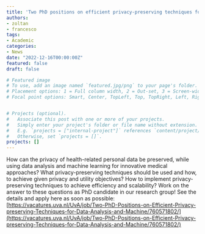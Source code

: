 ```yaml
---
title: 'Two PhD positions on efficient privacy-preserving techniques for data analysis and machine learning'
authors:
- zoltan
- francesco
tags:
- Academic
categories:
- News
date: "2022-12-16T00:00:00Z"
featured: false
draft: false

# Featured image
# To use, add an image named `featured.jpg/png` to your page's folder.
# Placement options: 1 = Full column width, 2 = Out-set, 3 = Screen-width
# Focal point options: Smart, Center, TopLeft, Top, TopRight, Left, Right, BottomLeft, Bottom, BottomRight


# Projects (optional).
#   Associate this post with one or more of your projects.
#   Simply enter your project's folder or file name without extension.
#   E.g. `projects = ["internal-project"]` references `content/project/deep-learning/index.md`.
#   Otherwise, set `projects = []`.
projects: []
---
```


How can the privacy of health-related personal data be preserved, while using data analysis and machine learning for innovative medical approaches?
What privacy-preserving techniques should be used and how, to achieve given privacy and utility objectives?
How to implement privacy-preserving techniques to achieve efficiency and scalability?
Work on the answer to these questions as PhD candidate in our research group! See the details and apply here as soon as possible:
[https://vacatures.uva.nl/UvA/job/Two-PhD-Positions-on-Efficient-Privacy-preserving-Techniques-for-Data-Analysis-and-Machine/760571802/](https://vacatures.uva.nl/UvA/job/Two-PhD-Positions-on-Efficient-Privacy-preserving-Techniques-for-Data-Analysis-and-Machine/760571802/)
